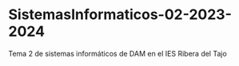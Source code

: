# SistemasInformaticos-02-2023-2024
Tema 2 de sistemas informáticos de DAM en el IES Ribera del Tajo
